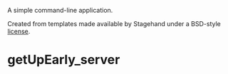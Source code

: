 A simple command-line application.

Created from templates made available by Stagehand under a BSD-style
[license](https://github.com/dart-lang/stagehand/blob/master/LICENSE).
# getUpEarly_server
